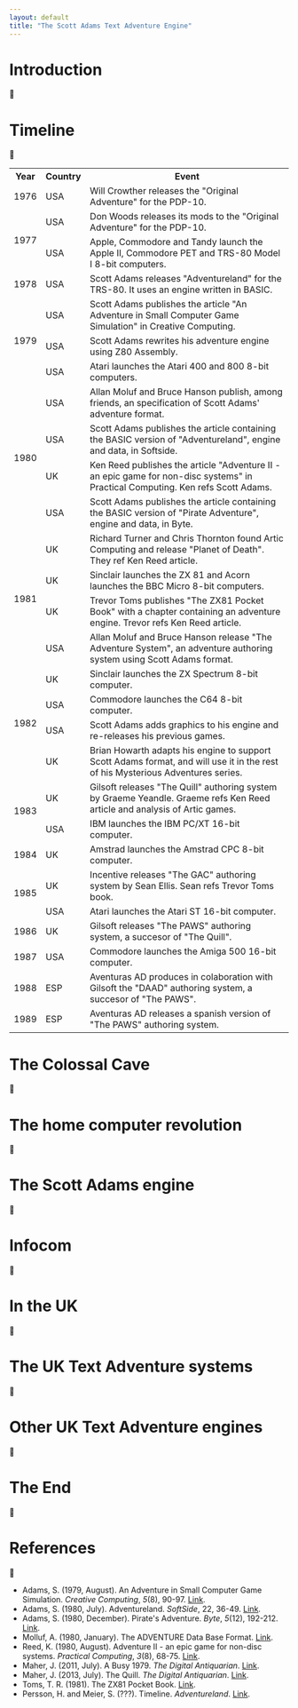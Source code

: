 ```yaml
---
layout: default
title: "The Scott Adams Text Adventure Engine"
---
```


# Introduction
:construction:

# Timeline
:construction:
<table>
  <tr>
    <th>Year</th>
    <th>Country</th>
    <th>Event</th>
  </tr>
  <tr>
    <td>1976</td>
    <td>USA</td>
    <td>Will Crowther releases the "Original Adventure" for the PDP-10.</td>
  </tr>
  <tr>
    <td rowspan=2>1977</td>
    <td>USA</td>
    <td>Don Woods releases its mods to the "Original Adventure" for the PDP-10.</td>
  </tr>
  <tr>
    <td>USA</td>
    <td>Apple, Commodore and Tandy launch the Apple II, Commodore PET and TRS-80 Model I 8-bit computers.</td>
  </tr>
  <tr>
    <td>1978</td>
    <td>USA</td>
    <td>Scott Adams releases "Adventureland" for the TRS-80. It uses an engine written in BASIC.</td>
  </tr>
  <tr>
    <td rowspan=3>1979</td>
    <td>USA</td>
    <td>Scott Adams publishes the article "An Adventure in Small Computer Game Simulation" in Creative Computing.</td>
  </tr>
  <tr>
    <td>USA</td>
    <td>Scott Adams rewrites his adventure engine using Z80 Assembly.</td>
  </tr>
  <tr>
    <td>USA</td>
    <td>Atari launches the Atari 400 and 800 8-bit computers.</td>
  </tr>
  <tr>
    <td rowspan=4>1980</td>
    <td>USA</td>
    <td>Allan Moluf and Bruce Hanson publish, among friends, an specification of Scott Adams' adventure format.</td>
  </tr>
  <tr>
    <td>USA</td>
    <td>Scott Adams publishes the article containing the BASIC version of "Adventureland", engine and data, in Softside.</td>
  </tr>
  <tr>
    <td>UK</td>
    <td>Ken Reed publishes the article "Adventure II - an epic game for non-disc systems" in Practical Computing. Ken refs Scott Adams.</td>
  </tr>  
  <tr>
    <td>USA</td>
    <td>Scott Adams publishes the article containing the BASIC version of "Pirate Adventure", engine and data, in Byte.</td>
  </tr>
  <tr>
    <td rowspan=4>1981</td>
    <td>UK</td>
    <td>Richard Turner and Chris Thornton found Artic Computing and release "Planet of Death". They ref Ken Reed article.</td>
  </tr>
  <tr>
    <td>UK</td>
    <td>Sinclair launches the ZX 81 and Acorn launches the BBC Micro 8-bit computers.</td>
  </tr>
  <tr>
    <td>UK</td>
    <td>Trevor Toms publishes "The ZX81 Pocket Book" with a chapter containing an adventure engine. Trevor refs Ken Reed article.</td>
  </tr>
  <tr>
    <td>USA</td>
    <td>Allan Moluf and Bruce Hanson release "The Adventure System", an adventure authoring system using Scott Adams format.</td>
  </tr>
  <tr>
    <td rowspan=4>1982</td>
    <td>UK</td>
    <td>Sinclair launches the ZX Spectrum 8-bit computer.</td>
  </tr>
  <tr>
    <td>USA</td>
    <td>Commodore launches the C64 8-bit computer.</td>
  </tr>
  <tr>
    <td>USA</td>
    <td>Scott Adams adds graphics to his engine and re-releases his previous games.</td>
  </tr>
  <tr>
    <td>UK</td>
    <td>Brian Howarth adapts his engine to support Scott Adams format, and will use it in the rest of his Mysterious Adventures series.</td>
  </tr>
  <tr>
    <td rowspan=2>1983</td>
    <td>UK</td>
    <td>Gilsoft releases "The Quill" authoring system by Graeme Yeandle. Graeme refs Ken Reed article and analysis of Artic games.</td>
  </tr>
  <tr>
    <td>USA</td>
    <td>IBM launches the IBM PC/XT 16-bit computer.</td>
  </tr>
  <tr>
    <td>1984</td>
    <td>UK</td>
    <td>Amstrad launches the Amstrad CPC 8-bit computer.</td>
  </tr>
  <tr>
    <td rowspan=2>1985</td>
    <td>UK</td>
    <td>Incentive releases "The GAC" authoring system by Sean Ellis. Sean refs Trevor Toms book.</td>
  </tr>
  <tr>
    <td>USA</td>
    <td>Atari launches the Atari ST 16-bit computer.</td>
  </tr>
  <tr>
    <td>1986</td>
    <td>UK</td>
    <td>Gilsoft releases "The PAWS" authoring system, a succesor of "The Quill".</td>
  </tr>
  <tr>
    <td>1987</td>
    <td>USA</td>
    <td>Commodore launches the Amiga 500 16-bit computer.</td>
  </tr>
  <tr>
    <td>1988</td>
    <td>ESP</td>
    <td>Aventuras AD produces in colaboration with Gilsoft the "DAAD" authoring system, a succesor of "The PAWS".</td>
  </tr>
  <tr>
    <td>1989</td>
    <td>ESP</td>
    <td>Aventuras AD releases a spanish version of "The PAWS" authoring system.</td>
  </tr>
</table>

# The Colossal Cave
:construction:

# The home computer revolution 
:construction:

# The Scott Adams engine
:construction:

# Infocom
:construction:

# In the UK
:construction:

# The UK Text Adventure systems
:construction:

# Other UK Text Adventure engines
:construction:

# The End
:construction:

# References
:construction:

* Adams, S. (1979, August). An Adventure in Small Computer Game Simulation. *Creative Computing*, *5*(8), 90-97. [Link](https://archive.org/details/creativecomputing-1979-08/page/n91/mode/2up).
* Adams, S. (1980, July). Adventureland. *SoftSide*, 22, 36-49. [Link](https://archive.org/details/softside-magazine-22/page/n35/mode/2up).
* Adams, S. (1980, December). Pirate's Adventure. *Byte*, *5*(12), 192-212. [Link](https://archive.org/details/byte-magazine-1980-12/page/n193/mode/2up).
* Molluf, A. (1980, January). The ADVENTURE Data Base Format. [Link](https://www.filfre.net/misc/ADVDB.TXT).
* Reed, K. (1980, August). Adventure II - an epic game for non-disc systems. *Practical Computing*, *3*(8), 68-75. [Link](http://graemeyeandle.atwebpages.com/advent/kenreed.html).
* Maher, J. (2011, July). A Busy 1979. *The Digital Antiquarian*. [Link](https://www.filfre.net/2011/07/a-busy-1979/).
* Maher, J. (2013, July). The Quill. *The Digital Antiquarian*. [Link](https://www.filfre.net/2013/07/the-quill/).
* Toms, T. R. (1981). The ZX81 Pocket Book. [Link](https://worldofspectrum.org/archive/books/zx81-pocket-book-the).
* Persson, H. and Meier, S. (???). Timeline. *Adventureland*. [Link](http://www.lysator.liu.se/adventure/timeline.html).


